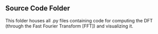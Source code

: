 ## Source Code Folder

This folder houses all .py files containing code for computing the DFT (through the Fast Fourier Transform [FFT]) and visualizing it.